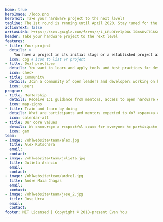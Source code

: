 ```yaml
---
home: true
heroImage: /logo.png
heroText: Take your hardware project to the next level!
tagline: The 1st round is running until April 2020. Stay tuned for the next round 🚀
actionText: false 
actionLink: https://docs.google.com/forms/d/1_LRx9TzrIp0X6-I5maHvETSbSupJpdfh8-OUoSUJLWA/viewform?edit_requested=true
header: Take your hardware project to the next level
features:
- title: Your project
  details: > 
    You have a project in its initial stage or a established project aiming to grow a community. You want to work using open standards to make it impactful.
  icon: cog # icon to list or project
- title: Best practices
  details: You want to learn and apply tools and best practices for design, testing and production, collaboration, communication and community building.
  icon: check
- title: Community
  details: Join a community of open leaders and developers working on hardware projects and grow along with other communities worldwide.
  icon: users
program:
- title: Mentorship
  details: Receive 1:1 guidance from mentors, access to open hardware experts and a pool of open educational resources.
  icon: map-signs
- title: Train and learn by doing
  details: What are participants and mentors expected to do? <span><a class="is-link" href="https://olx-hardware.gitlab.io/ohlwebsite/Program/03_roles.html#mentor">Check the roles description</a></span>. Check what the journey looks like in the <a href="https://olx-hardware.gitlab.io/ohlwebsite/Program/02_schedule.html">program schedule</a>.
  icon: calendar-alt
- title: Our core values
  details: We encourage a respectful space for everyone to participate, check our <a class="is-link" href="https://olx-hardware.gitlab.io/ohlwebsite/Program/04_community.html">community guidelines</a>.
  icon: gem
team:
- image: /ohlwebsite/team/alex.jpg
  title: Alex Kutschera
  email:
  contact:
- image: /ohlwebsite/team/julieta.jpg
  title: Julieta Arancio
  email:
  contact:
- image: /ohlwebsite/team/andre1.jpg
  title: Andre Maia Chagas
  email:
  contact:
- image: /ohlwebsite/team/jose_2.jpg
  title: Jose Urra
  email:
  contact:
footer: MIT Licensed | Copyright © 2018-present Evan You
---
```

